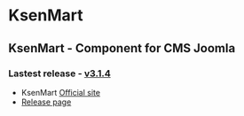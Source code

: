 KsenMart
========

## KsenMart - Component for CMS Joomla 

### Lastest release - [v3.1.4](https://github.com/ldmco/KsenMart/releases/tag/3.1.4)

 * KsenMart [Official site](http://ksenmart.ru/)
 * [Release page](https://github.com/ldmco/KsenMart/releases)
